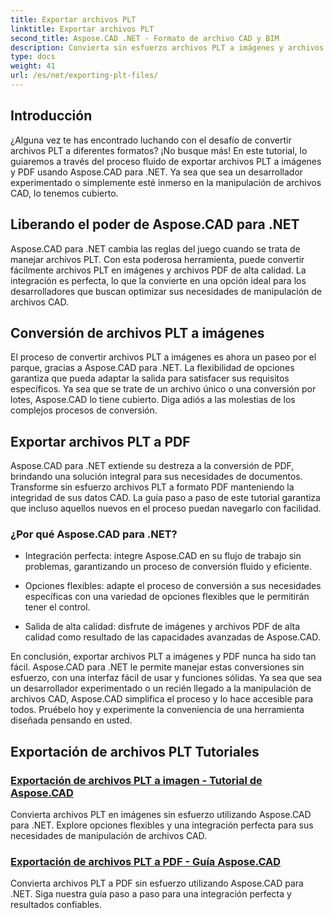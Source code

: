 ```yaml
---
title: Exportar archivos PLT
linktitle: Exportar archivos PLT
second_title: Aspose.CAD .NET - Formato de archivo CAD y BIM
description: Convierta sin esfuerzo archivos PLT a imágenes y archivos PDF con Aspose.CAD para .NET. Explore una integración perfecta y opciones flexibles para la manipulación de archivos CAD.
type: docs
weight: 41
url: /es/net/exporting-plt-files/
---
```


## Introducción

¿Alguna vez te has encontrado luchando con el desafío de convertir archivos PLT a diferentes formatos? ¡No busque más! En este tutorial, lo guiaremos a través del proceso fluido de exportar archivos PLT a imágenes y PDF usando Aspose.CAD para .NET. Ya sea que sea un desarrollador experimentado o simplemente esté inmerso en la manipulación de archivos CAD, lo tenemos cubierto.

## Liberando el poder de Aspose.CAD para .NET

Aspose.CAD para .NET cambia las reglas del juego cuando se trata de manejar archivos PLT. Con esta poderosa herramienta, puede convertir fácilmente archivos PLT en imágenes y archivos PDF de alta calidad. La integración es perfecta, lo que la convierte en una opción ideal para los desarrolladores que buscan optimizar sus necesidades de manipulación de archivos CAD.

## Conversión de archivos PLT a imágenes

El proceso de convertir archivos PLT a imágenes es ahora un paseo por el parque, gracias a Aspose.CAD para .NET. La flexibilidad de opciones garantiza que pueda adaptar la salida para satisfacer sus requisitos específicos. Ya sea que se trate de un archivo único o una conversión por lotes, Aspose.CAD lo tiene cubierto. Diga adiós a las molestias de los complejos procesos de conversión.

## Exportar archivos PLT a PDF

Aspose.CAD para .NET extiende su destreza a la conversión de PDF, brindando una solución integral para sus necesidades de documentos. Transforme sin esfuerzo archivos PLT a formato PDF manteniendo la integridad de sus datos CAD. La guía paso a paso de este tutorial garantiza que incluso aquellos nuevos en el proceso puedan navegarlo con facilidad.

### ¿Por qué Aspose.CAD para .NET?

- Integración perfecta: integre Aspose.CAD en su flujo de trabajo sin problemas, garantizando un proceso de conversión fluido y eficiente.
  
- Opciones flexibles: adapte el proceso de conversión a sus necesidades específicas con una variedad de opciones flexibles que le permitirán tener el control.

- Salida de alta calidad: disfrute de imágenes y archivos PDF de alta calidad como resultado de las capacidades avanzadas de Aspose.CAD.

En conclusión, exportar archivos PLT a imágenes y PDF nunca ha sido tan fácil. Aspose.CAD para .NET le permite manejar estas conversiones sin esfuerzo, con una interfaz fácil de usar y funciones sólidas. Ya sea que sea un desarrollador experimentado o un recién llegado a la manipulación de archivos CAD, Aspose.CAD simplifica el proceso y lo hace accesible para todos. Pruébelo hoy y experimente la conveniencia de una herramienta diseñada pensando en usted.
## Exportación de archivos PLT Tutoriales
### [Exportación de archivos PLT a imagen - Tutorial de Aspose.CAD](./exporting-plt-files-to-image/)
Convierta archivos PLT en imágenes sin esfuerzo utilizando Aspose.CAD para .NET. Explore opciones flexibles y una integración perfecta para sus necesidades de manipulación de archivos CAD.
### [Exportación de archivos PLT a PDF - Guía Aspose.CAD](./exporting-plt-files-to-pdf/)
Convierta archivos PLT a PDF sin esfuerzo utilizando Aspose.CAD para .NET. Siga nuestra guía paso a paso para una integración perfecta y resultados confiables.